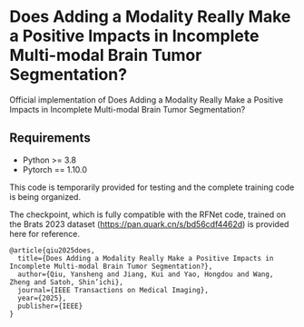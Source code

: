# Does Adding a Modality Really Make a Positive Impacts in Incomplete Multi-modal Brain Tumor Segmentation?


Official implementation of Does Adding a Modality Really Make a Positive Impacts in Incomplete Multi-modal Brain Tumor Segmentation?



## Requirements
* Python >= 3.8
* Pytorch == 1.10.0

This code is temporarily provided for testing and the complete training code is being organized.

The checkpoint, which is fully compatible with the RFNet code, trained on the Brats 2023 dataset (https://pan.quark.cn/s/bd56cdf4462d) is provided here for reference. 

```
@article{qiu2025does,
  title={Does Adding a Modality Really Make a Positive Impacts in Incomplete Multi-modal Brain Tumor Segmentation?},
  author={Qiu, Yansheng and Jiang, Kui and Yao, Hongdou and Wang, Zheng and Satoh, Shin’ichi},
  journal={IEEE Transactions on Medical Imaging},
  year={2025},
  publisher={IEEE}
}
```

